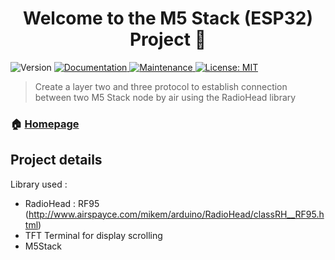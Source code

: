 <h1 align="center">Welcome to the M5 Stack (ESP32) Project 👋</h1>
<p>
  <img alt="Version" src="https://img.shields.io/badge/version-1.0.0-blue.svg?cacheSeconds=2592000" />
  <a href="https://github.com/TheToto318/IoT_stack/blob/main/README.md" target="_blank">
    <img alt="Documentation" src="https://img.shields.io/badge/documentation-yes-brightgreen.svg" />
  </a>
  <a href="https://github.com/TheToto318/IoT_stack/graphs/commit-activity" target="_blank">
    <img alt="Maintenance" src="https://img.shields.io/badge/Maintained%3F-yes-green.svg" />
  </a>
  <a href="https://github.com/TheToto318/IoT_stack/blob/main/LICENSE" target="_blank">
    <img alt="License: MIT" src="https://img.shields.io/github/license/TheToto318/IoT_Stack" />
  </a>
</p>

> Create a layer two and three protocol to establish connection between two M5 Stack node by air using the RadioHead library

### 🏠 [Homepage](https://github.com/TheToto318/SAE32)

## Project details 
Library used :
  - RadioHead : RF95 (http://www.airspayce.com/mikem/arduino/RadioHead/classRH__RF95.html)
  - TFT Terminal for display scrolling
  - M5Stack
